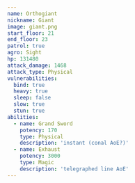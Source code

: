 ```yaml
---
name: Orthogiant
nickname: Giant
image: giant.png
start_floor: 21
end_floor: 23
patrol: true
agro: Sight
hp: 131480
attack_damage: 1468
attack_type: Physical
vulnerabilities:
  bind: true
  heavy: true
  sleep: false
  slow: true
  stun: true
abilities:
  - name: Grand Sword
    potency: 170
    type: Physical
    description: 'instant (conal AoE?)'
  - name: Exhaust
    potency: 3000
    type: Magic
    description: 'telegraphed line AoE'
---
```

